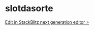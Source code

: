 # slotdasorte

[Edit in StackBlitz next generation editor ⚡️](https://stackblitz.com/~/github.com/diegosquid/slotdasorte)